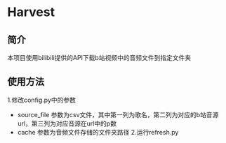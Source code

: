 # Harvest

## 简介

本项目使用bilibili提供的API下载b站视频中的音频文件到指定文件夹

## 使用方法

1.修改config.py中的参数
- source_file 参数为csv文件，其中第一列为歌名，第二列为对应的b站音源url，第三列为对应音源在url中的p数
- cache 参数为音频文件存储的文件夹路径
2.运行refresh.py

